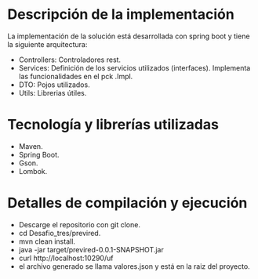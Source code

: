 # Descripción de la implementación
La implementación de la solución está desarrollada con spring boot y tiene la siguiente arquitectura:
- Controllers: Controladores rest.
- Services: Definición de los servicios utilizados (interfaces). Implementa las funcionalidades en el pck .Impl.
- DTO: Pojos utilizados.
- Utils: Librerias útiles.

# Tecnología y librerías utilizadas
- Maven.
- Spring Boot.
- Gson.
- Lombok.

# Detalles de compilación y ejecución
- Descarge el repositorio con git clone.
- cd Desafio_tres/previred.
- mvn clean install.
- java -jar target/previred-0.0.1-SNAPSHOT.jar
- curl http://localhost:10290/uf
- el archivo generado se llama valores.json y está en la raiz del proyecto.
